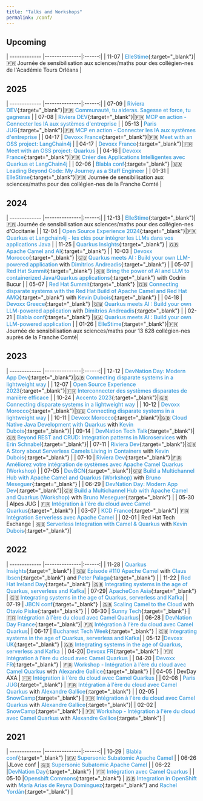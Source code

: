 ```yaml
---
title: "Talks and Workshops"
permalink: /conf/
---
```

<style>
  table {
    width: 100%;
    max-width: 1200px;
    margin: 0 auto 2em auto;
    border-collapse: collapse;
    border: 1px solid #e0e0e0;
    border-radius: 8px;
    overflow: hidden;
    box-shadow: 0 2px 8px rgba(0,0,0,0.1);
    table-layout: fixed;
  }
  
  td {
    padding: 15px 20px;
    text-align: left;
    vertical-align: top;
    border-bottom: 1px solid #f0f0f0;
    font-size: 0.95em;
    line-height: 1.5;
  }
  
  td:nth-child(1) {
    width: 15%;
    font-weight: bold;
    background-color: #f8f9fa;
    white-space: nowrap;
    color: #2c3e50;
  }
  
  td:nth-child(2) {
    width: 35%;
    font-weight: 600;
    color: #34495e;
  }
  
  td:nth-child(3) {
    width: 50%;
    color: #555;
  }
  
  tr:hover {
    background-color: rgba(52, 152, 219, 0.05);
  }
  
  tr:last-child td {
    border-bottom: none;
  }
  
  /* Style pour les liens */
  a {
    color: #3498db;
    text-decoration: none;
    font-weight: 500;
  }
  
  a:hover {
    color: #2980b9;
    text-decoration: underline;
  }
</style>

## Upcoming

| ------------- |---------------|:------:|
| 11-07 | [ElleStime](https://www.linkedin.com/company/ellestime/about/){:target="_blank"}|🇫🇷 Journée de sensibilisation aux sciences/maths pour des collégien-nes de l'Académie Tours Orléans |

## 2025

| ------------- |---------------|:------:|
| 07-09 | [Riviera DEV](https://rivieradev.fr/){:target="_blank"}|🇫🇷 [Communauté, tu aideras. Sagesse et force, tu gagneras](/talk/contribution-fr/) |
| 07-08 | [Riviera DEV](https://rivieradev.fr/){:target="_blank"}|🇫🇷 [MCP en action - Connecter les IA aux systèmes d'entreprise](/talk/mcp-in-action-fr/) |
| 05-13 | [Paris JUG](https://www.parisjug.org/){:target="_blank"}|🇫🇷 [MCP en action - Connecter les IA aux systèmes d'entreprise](/talk/mcp-in-action-fr/) |
| 04-17 | [Devoxx France](https://www.devoxx.fr/){:target="_blank"}|🇫🇷 [ Meet with an OSS project: LangChain4j](https://www.devoxx.fr/agenda-2025/talk/?id=121005) |
| 04-17 | [Devoxx France](https://www.devoxx.fr/){:target="_blank"}|🇫🇷 [ Meet with an OSS project: Quarkus](https://www.devoxx.fr/en/agenda-2025/talk/meet-with-an-oss-project-quarkus/) |
| 04-16 | [Devoxx France](https://www.devoxx.fr/){:target="_blank"}|🇫🇷 [ Créer des Applications Intelligentes avec Quarkus et LangChain4j](/talk/fr-langchain4j/) |
| 02-06 | [Blabla conf](https://www.blablaconf.com/){:target="_blank"} |🇲🇦 [Leading Beyond Code: My Journey as a Staff Engineer](/talk/staff/) |
| 01-31 | [ElleStime](https://www.linkedin.com/company/ellestime/about/){:target="_blank"}|🇫🇷 Journée de sensibilisation aux sciences/maths pour des collégien-nes de la Franche Comté |

## 2024

| ------------- |---------------|:------:|
| 12-13 | [ElleStime](https://www.linkedin.com/company/ellestime/about/){:target="_blank"}|🇫🇷 Journée de sensibilisation aux sciences/maths pour des collégien-nes d'Occitanie |
| 12-04 | [Open Source Experience 2024](https://www.opensource-experience.com/){:target="_blank"}|🇫🇷 [Quarkus et Langchain4j - les clés pour intégrer les LLMs dans vos applications Java](/talk/quarkus-ai-fr/) |
| 11-25 | [Quarkus Insights](https://quarkus.io/insights/){:target="_blank"} | 🇬🇧 [Apache Camel and AI](https://www.youtube.com/live/1QbdPt7KaCs){:target="_blank"} |
| 10-03 | [Devoxx Morocco](https://devoxx.ma/){:target="_blank"} |🇬🇧 [Quarkus meets AI : Build your own LLM-powered application](/talk/quarkus-ai/) with [Dimitrios Andreadis](https://twitter.com/dandreadis){:target="_blank"} |
| 05-07 | [Red Hat Summit](https://www.redhat.com/en/summit){:target="_blank"} |🇬🇧 [Bring the power of AI and LLM to containerized Java/Quarkus applications](https://events.experiences.redhat.com/widget/redhat/sum24/SessionCatalog2024/session/1700234342519001ysdD){:target="_blank"} with Codrin Bucur |
| 05-07 | [Red Hat Summit](https://www.redhat.com/en/summit){:target="_blank"} |🇬🇧 [Connecting disparate systems with the Red Hat Build of Apache Camel and Red Hat AMQ](https://events.experiences.redhat.com/widget/redhat/sum24/SessionCatalog2024/session/1699980725554001O7SR){:target="_blank"} with [Kevin Dubois](https://twitter.com/kevindubois){:target="_blank"} |
| 04-18 | [Devoxx Greece](https://devoxx.gr/){:target="_blank"} |🇬🇧 [Quarkus meets AI : Build your own LLM-powered application](/talk/quarkus-ai/) with [Dimitrios Andreadis](https://twitter.com/dandreadis){:target="_blank"} |
| 02-21 | [Blabla conf](https://www.blablaconf.com/){:target="_blank"} |🇲🇦 [Quarkus meets AI : Build your own LLM-powered application](/talk/quarkus-ai/) |
| 01-26 | [ElleStime](https://www.linkedin.com/company/ellestime/about/){:target="_blank"}|🇫🇷 Journée de sensibilisation aux sciences/maths pour 13 628 collégien-nes auprès de la Franche Comté|

## 2023

| ------------- |---------------|:------:|
| 12-12 | [DevNation Day: Modern App Dev](https://hopin.com/events/devdaymad/){:target="_blank"}|🇬🇧 [Connecting disparate systems in a lightweight way](/talk/connecting-disparate-systems) |
| 12-07 | [Open Source Experience 2023](https://www.opensource-experience.com/){:target="_blank"}|🇫🇷 [Interconnecter des systèmes disparates de manière efficace](/talk/connecting-disparate-systems-fr) |
| 10-24 | [Accento 2023](https://2023.accento.dev/){:target="_blank"}|🇬🇧 [Connecting disparate systems in a lightweight way](/talk/connecting-disparate-systems) |
| 10-12 | [Devoxx Morocco](https://devoxx.ma/){:target="_blank"}|🇬🇧 [Connecting disparate systems in a lightweight way](/talk/connecting-disparate-systems) |
| 10-11 | [Devoxx Morocco](https://devoxx.ma/){:target="_blank"}|🇬🇧 [Cloud Native Java Development with Quarkus](/lab/quarkus/)  with [Kevin Dubois](https://twitter.com/kevindubois){:target="_blank"}|
| 09-14 | [DevNation Tech Talk](https://developers.redhat.com/devnation/tech-talks/beyond-rest-and-crud){:target="_blank"}|🇬🇧 [Beyond REST and CRUD: Integration patterns in Microservices](/talk/eip-microservices/) with [Erin Schnabel](https://www.linkedin.com/in/erinschnabel/){:target="_blank"}|
| 07-11 | [Riviera Dev](https://rivieradev.fr/){:target="_blank"}|🇬🇧 [A Story about Serverless Camels Living in Containers](/talk/serverless-camels/) with [Kevin Dubois](https://twitter.com/kevindubois){:target="_blank"} |
| 07-10 | [Riviera Dev](https://rivieradev.fr/){:target="_blank"}|🇫🇷 [Améliorez votre intégration de systèmes avec Apache Camel Quarkus (Workshop)](/lab/camel-quarkus-workshop-fr/)  | 
| 07-05 | [DevBCN](https://www.devbcn.com/){:target="_blank"}|🇬🇧 [Build a Multichannel Hub with Apache Camel and Quarkus (Workshop)](/lab/multichannel-hub-camel-quarkus/)  with [Bruno Meseguer](https://www.linkedin.com/in/bruno-meseguer-a764421/){:target="_blank"} | 
| 06-29 | [DevNation Day: Modern App Dev](https://hopin.com/events/devnation-day-modern-app-dev-fc3c3a8d-2226-4bf8-a0c1-38d1d37cad83/registration#schedule/){:target="_blank"}|🇬🇧 [Build a Multichannel Hub with Apache Camel and Quarkus (Workshop)](/lab/multichannel-hub-camel-quarkus/) with [Bruno Meseguer](https://www.linkedin.com/in/bruno-meseguer-a764421/){:target="_blank"} |
| 05-30 | Alpes JUG | 🇫🇷 [Intégration à l'ère du cloud avec Camel Quarkus](/talk/integrating-systems-quarkus-serverless-kafka-fr/){:target="_blank"} |
| 03-07  | [KCD France](https://www.kcdfrance.fr/){:target="_blank"}| 🇫🇷 [Intégration Serverless avec Apache Camel](/talk/serverless-integration-camel-fr) | 
| 02-01 | Red Hat Tech Exchange | 🇬🇧 [Serverless Integration  with Camel & Quarkus](/talk/serverless-integration-camel) with [Kevin Dubois](https://twitter.com/kevindubois){:target="_blank"}|

## 2022

| ------------- |---------------|:------:|
| 11-28  | [Quarkus Insights](https://quarkus.io/insights/){:target="_blank"} | 🇬🇧 [Episode #110 Apache Camel](/talk/quarkus-insights-110) with [Claus Ibsen](https://twitter.com/davsclaus){:target="_blank"} and [Peter Palaga](https://twitter.com/ppalaga){:target="_blank"} | 
| 11-22 | [Red Hat Ireland Day](https://www.redhat.com/en/events/red-hat-day-ireland-2022){:target="_blank"} |🇬🇧 [Integrating systems in the age of Quarkus, serverless and Kafka](/talk/integrating-systems-quarkus-serverless-kafka/)|
| 07-29| [ApacheCon Asia](https://apachecon.com/acasia2022/index.html){:target="_blank"} | 🇬🇧 [Integrating systems in the age of Quarkus, serverless and Kafka](/talk/integrating-systems-quarkus-serverless-kafka/)| 
|  07-19    |  [JBCN conf](https://www.jbcnconf.com/2022/){:target="_blank"} |  🇬🇧 [Scaling Camel to the Cloud](/talk/scaling-camel-cloud/) with [Otavio Piske](https://twitter.com/otavio021){:target="_blank"} | 
| 06-30 | [Sunny Tech](https://sunny-tech.io/){:target="_blank"} | 🇫🇷 [Intégration à l'ère du cloud avec Camel Quarkus](/talk/integrating-systems-quarkus-serverless-kafka-fr/)| 
| 06-28 | [DevNation Day France](https://hopin.com/events/devnation-day-france-2022#schedule){:target="_blank"}| 🇫🇷 [Intégration à l'ère du cloud avec Camel Quarkus](/talk/integrating-systems-quarkus-serverless-kafka-fr/)| 
| 06-17  | [Bucharest Tech Week](https://www.techweek.ro/java-summit){:target="_blank"} | 🇬🇧 [Integrating systems in the age of Quarkus, serverless and Kafka](/talk/integrating-systems-quarkus-serverless-kafka/)|
| 05-12  |[Devoxx UK](https://www.devoxx.co.uk/){:target="_blank"} | 🇬🇧 [Integrating systems in the age of Quarkus, serverless and Kafka](/talk/integrating-systems-quarkus-serverless-kafka/) |
| 04-20| [Devoxx FR](https://www.devoxx.fr/){:target="_blank"} | 🇫🇷 [Intégration à l'ère du cloud avec Camel Quarkus](/talk/integrating-systems-quarkus-serverless-kafka-fr/) |
| 04-20  | [Devoxx FR](https://www.devoxx.fr/){:target="_blank"} | 🇫🇷 [Workshop - Intégration à l'ère du cloud avec Camel Quarkus](/lab/camel-quarkus-workshop-fr/) with [Alexandre Gallice](https://twitter.com/AlexGallice){:target="_blank"}  | 
| 04-05 | DevDay AXA   | 🇫🇷 [Intégration à l'ère du cloud avec Camel Quarkus](/talk/integrating-systems-quarkus-serverless-kafka-fr/) | 
| 02-08  | [Paris JUG](https://www.parisjug.org){:target="_blank"} | 🇫🇷 [Intégration à l'ère du cloud avec Camel Quarkus](/talk/integrating-systems-quarkus-serverless-kafka-fr/) with [Alexandre Gallice](https://twitter.com/AlexGallice){:target="_blank"}  |
| 02-05 | [SnowCamp](https://snowcamp.io/){:target="_blank"} | 🇫🇷 [Intégration à l'ère du cloud avec Camel Quarkus](/talk/integrating-systems-quarkus-serverless-kafka-fr/) with [Alexandre Gallice](https://twitter.com/AlexGallice){:target="_blank"}| 
| 02-02 | [SnowCamp](https://snowcamp.io/){:target="_blank"} | 🇫🇷 [Workshop - Intégration à l'ère du cloud avec Camel Quarkus](/lab/camel-quarkus-workshop-fr/) with [Alexandre Gallice](https://twitter.com/AlexGallice){:target="_blank"} |

## 2021

| ------------- |---------------|:------:|
| 10-29  | [Blabla conf](https://www.blablaconf.com/){:target="_blank"} |🇲🇦 [Supersonic Subatomic Apache Camel](/talk/supersonic-subatomic-apache-camel/) |
| 06-26 |JLove conf | 🇬🇧 [Supersonic Subatomic Apache Camel](/talk/supersonic-subatomic-apache-camel/)   | 
| 06-22 |[DevNation Day](https://developers.redhat.com/devnation/devnationday-france){:target="_blank"} | 🇫🇷 [Intégration avec Camel Quarkus](/talk/integrating-systems-quarkus-serverless-kafka-fr/)  | 
| 05-10 |[Openshift Commons](https://commons.openshift.org/){:target="_blank"} | 🇬🇧 [Integration in OpenShift](/talk/openshift-commons-2021/) with [María Arias de Reyna Dominguez](https://twitter.com/delawen){:target="_blank"} and [Rachel Yordán](https://twitter.com/nerdycode){:target="_blank"} |

